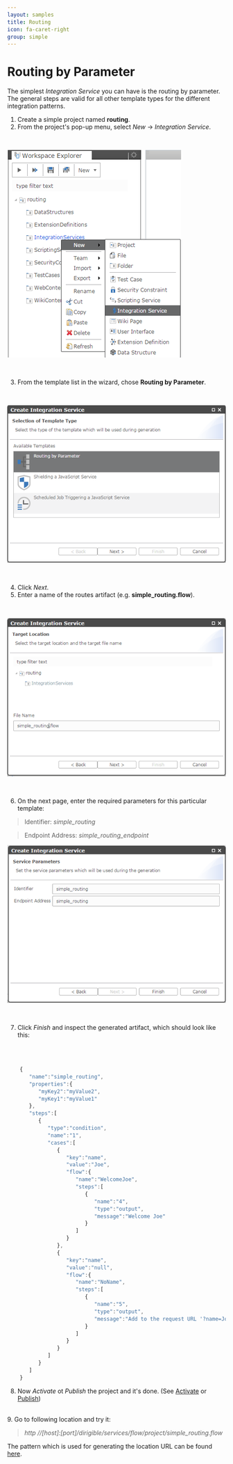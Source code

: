 ```yaml
---
layout: samples
title: Routing
icon: fa-caret-right
group: simple
---
```


Routing by Parameter
===

The simplest *Integration Service* you can have is the routing by parameter.
The general steps are valid for all other template types for the different integration patterns.

1. Create a simple project named **routing**.
2. From the project's pop-up menu, select *New* -> *Integration Service*.

<br>

![Routing by Parameter 1](images/simple_routing/simple_routing_1.png)

<br>

3. From the template list in the wizard, chose **Routing by Parameter**.

<br>

![Routing by Parameter 2](images/simple_routing/simple_routing_2.png)

<br>

4. Click *Next*.
5. Enter a name of the routes artifact (e.g. **simple_routing.flow**).

<br>

![Routing by Parameter 3](images/simple_routing/simple_routing_3.png)

<br>

6. On the next page, enter the required parameters for this particular template:

> Identifier: *simple_routing*

> Endpoint Address: *simple_routing_endpoint*

![Content Based Routing 4](images/simple_routing/simple_routing_4.png)

<br>

7. Click *Finish* and inspect the generated artifact, which should look like this:

<br>

```javascript

	{  
	   "name":"simple_routing",
	   "properties":{
	      "myKey2":"myValue2",
	      "myKey1":"myValue1"
	   },
	   "steps":[  
	      {  
	         "type":"condition",
	         "name":"1",
	         "cases":[  
	            {  
	               "key":"name",
	               "value":"Joe",
	               "flow":{
	                  "name":"WelcomeJoe",
	                  "steps":[  
	                     {  
	                     	"name":"4",
	                        "type":"output",
	                        "message":"Welcome Joe"
	                     }
	                  ]
	               }
	            },
	            {  
	               "key":"name",
	               "value":"null",
	               "flow":{  
				      "name":"NoName",
	                  "steps":[  
	                     {  
	                     	"name":"5",
	                        "type":"output",
	                        "message":"Add to the request URL '?name=Joe'"
	                     }
	                  ]
	               }
	            }
	         ]
	      }
	   ]
	}

```

8. Now *Activate* ot *Publish* the project and it's done. (See [Activate](../help/activation.html) or [Publish](../help/publishing.html))
<br>
9. Go to following location and try it:

> *http //[host]:[port]/dirigible/services/flow/project/simple_routing.flow*

The pattern which is used for generating the location URL can be found [here](../help/integration_services.html).

